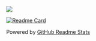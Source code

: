 



<!--[![ace18zz's GitHub stats](https://github-readme-stats.vercel.app/api?username=ace18zz&show_icons=true&count_private=true)](https://github.com/anuraghazra/github-readme-stats) -->


<a href="https://github.com/ace18zz">
  <img align="center" src="https://github-readme-stats.vercel.app/api/top-langs/?username=ace18zz&layout=compact" />
</a>

[![Readme Card](https://github-readme-stats.vercel.app/api/pin/?username=ace18zz&repo=GrowUp-ios-app)](https://github.com/anuraghazra/github-readme-stats)

Powered by [GitHub Readme Stats](https://github.com/anuraghazra/github-readme-stats)
